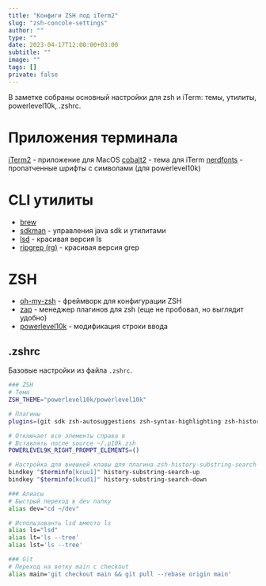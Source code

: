 ```yaml
---
title: "Конфиги ZSH под iTerm2"
slug: "zsh-concole-settings"
author: ""
type: ""
date: 2023-04-17T12:00:00+03:00
subtitle: ""
image: ""
tags: []
private: false
---
```

В заметке собраны основный настройки для zsh и iTerm: темы, утилиты, powerlevel10k, .zshrc.

<!--more-->

# Приложения терминала
[iTerm2](https://iterm2.com) - приложение для MacOS
[cobalt2](https://iterm2colorschemes.com) - тема для iTerm
[nerdfonts](https://www.nerdfonts.com/font-downloads) - пропатченные шрифты с символами (для powerlevel10k)

# CLI утилиты
* [brew](https://brew.sh)
* [sdkman](https://sdkman.io) - управления java sdk и утилитами
* [lsd](https://github.com/lsd-rs/lsd) - красивая версия ls
* [ripgrep (rg)](https://github.com/BurntSushi/ripgrep) - красивая версия grep

# ZSH
* [oh-my-zsh](https://ohmyz.sh) - фреймворк для конфигурации ZSH
* [zap](https://github.com/zap-zsh/zap) - менеджер плагинов для zsh (еще не пробовал, но выглядит удобно)
* [powerlevel10k](https://github.com/romkatv/powerlevel10k) - модификация строки ввода

## .zshrc
Базовые настройки из файла `.zshrc`.

```bash
### ZSH
# Тема
ZSH_THEME="powerlevel10k/powerlevel10k"

# Плагины
plugins=(git sdk zsh-autosuggestions zsh-syntax-highlighting zsh-history-substring-search)

# Отключает все элементы справа в 
# Вставлять после source ~/.p10k.zsh
POWERLEVEL9K_RIGHT_PROMPT_ELEMENTS=()

# Настройка для внешней клавы для плагина zsh-history-substring-search
bindkey "$terminfo[kcuu1]" history-substring-search-up
bindkey "$terminfo[kcud1]" history-substring-search-down

### Алиасы
# Быстрый переход в dev папку
alias dev="cd ~/dev"

# Использованть lsd вместо ls
alias ls="lsd"
alias lt='ls --tree'
alias lst='ls --tree'

### Git
# Переход на ветку main с checkout
alias main='git checkout main && git pull --rebase origin main'
```

